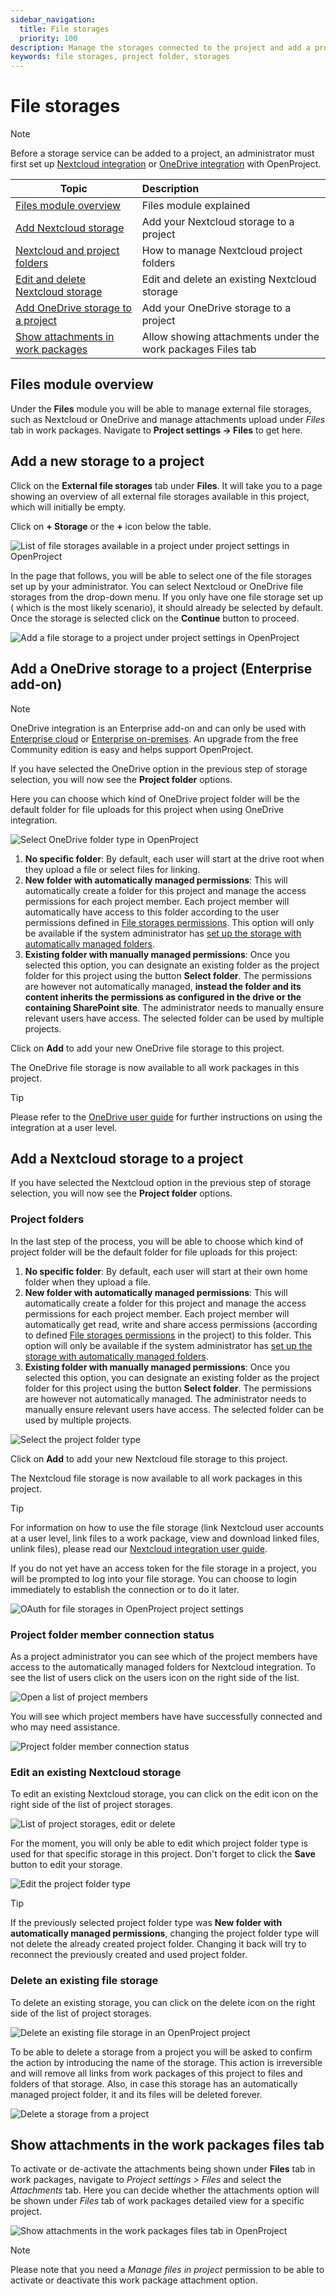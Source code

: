 ```yaml
---
sidebar_navigation:
  title: File storages
  priority: 100
description: Manage the storages connected to the project and add a project folder.
keywords: file storages, project folder, storages
---
```

# File storages

> [!NOTE]
> Before a storage service can be added to a project, an administrator must first set up [Nextcloud integration](../../../../system-admin-guide/integrations/nextcloud/) or [OneDrive integration](../../../../system-admin-guide/integrations/one-drive/) with OpenProject.

| Topic                                                                                       | Description                                                 |
|---------------------------------------------------------------------------------------------|:------------------------------------------------------------|
| [Files module overview](#files-module-overview)                                             | Files module explained                                      |
| [Add Nextcloud storage](#add-a-nextcloud-storage-to-a-project)                              | Add your Nextcloud storage to a project                     |
| [Nextcloud and project folders](#project-folders)                                           | How to manage Nextcloud project folders                     |
| [Edit and delete Nextcloud storage](#edit-an-existing-nextcloud-storage)                    | Edit and delete an existing Nextcloud storage               |
| [Add OneDrive storage to a project](#add-a-onedrive-storage-to-a-project-enterprise-add-on) | Add your OneDrive storage to a project                      |
| [Show attachments in work packages](#show-attachments-in-the-work-packages-files-tab)       | Allow showing attachments under the work packages Files tab |

## Files module overview

Under the **Files** module you will be able to manage external file storages, such as Nextcloud or OneDrive and manage
attachments upload under *Files* tab in work packages. Navigate to **Project settings -> Files** to get here.

## Add a new storage to a project

Click on the **External file storages** tab under **Files**. It will take you to a page showing an overview of all external file storages available in this project, which will initially be empty.

Click on **+ Storage** or the **+** icon below the table.

![List of file storages available in a project under project settings in OpenProject](file-storages-available-in-project.png)

In the page that follows, you will be able to select one of the file storages set up by your administrator. You can
select Nextcloud or OneDrive file storages from the drop-down menu. If you only have one file storage set up (
which is the most likely scenario), it should already be selected by default. Once the storage is selected click on the
**Continue** button to proceed.

![Add a file storage to a project under project settings in OpenProject](storage-add-new.png)

## Add a OneDrive storage to a project (Enterprise add-on)

> [!NOTE]
> OneDrive integration is an Enterprise add-on and can only be used
> with [Enterprise cloud](../../../../enterprise-guide/enterprise-cloud-guide/)
> or [Enterprise on-premises](../../../../enterprise-guide/enterprise-on-premises-guide/). An upgrade from the free
> Community edition is easy and helps support OpenProject.

If you have selected the OneDrive option in the previous step of storage selection, you will now see the **Project
folder** options.

Here you can choose which kind of OneDrive project folder will be the default folder for file uploads for this project
when using OneDrive integration.

![Select OneDrive folder type in OpenProject](onedrive-storage-add-folders-new.png)

1. **No specific folder**: By default, each user will start at the drive root when they upload a file or select files
   for linking.
2. **New folder with automatically managed permissions**: This will automatically create a folder for this project and
   manage the access permissions for each project member. Each project member will automatically have access to this
   folder according to the user permissions defined
   in [File storages permissions](../../../../system-admin-guide/users-permissions/roles-permissions/#permissions). This
   option will only be available if the system administrator
   has [set up the storage with automatically managed folders](../../../../system-admin-guide/integrations/one-drive/).
3. **Existing folder with manually managed permissions**: Once you selected this option, you can designate an existing
   folder as the project folder for this project using the button **Select folder**. The permissions are however not
   automatically managed, **instead the folder and its content inherits the permissions as configured in the drive or
   the containing SharePoint site**. The administrator needs to manually ensure relevant users have access. The selected
   folder can be used by multiple projects.

Click on **Add** to add your new OneDrive file storage to this project.

The OneDrive file storage is now available to all work packages in this project.

> [!TIP]
> Please refer to the [OneDrive user guide](../../../file-management/one-drive-integration) for further instructions on
> using the integration at a user level.

## Add a Nextcloud storage to a project

If you have selected the Nextcloud option in the previous step of storage selection, you will now see the **Project folder** options.

### Project folders

In the last step of the process, you will be able to choose which kind of project folder will be the default folder for file uploads for this project:

1. **No specific folder**: By default, each user will start at their own home folder when they upload a file.
2. **New folder with automatically managed permissions**: This will automatically create a folder for this project and manage the access permissions for each project member. Each project member will automatically get read, write and share access permissions (according to defined [File storages permissions](../../../../system-admin-guide/users-permissions/roles-permissions/#permissions) in the project) to this folder. This option will only be available if the system administrator has [set up the storage with automatically managed folders](../../../../system-admin-guide/integrations/nextcloud/).
3. **Existing folder with manually managed permissions**: Once you selected this option, you can designate an existing folder as the project folder for this project using the button **Select folder**. The permissions are however not automatically managed. The administrator needs to manually ensure relevant users have access. The selected folder can be used by multiple projects.

![Select the project folder type](storage-add-project-folder.png)

Click on **Add** to add your new Nextcloud file storage to this project.

The Nextcloud file storage is now available to all work packages in this project.

> [!TIP]
> For information on how to use the file storage (link Nextcloud user accounts at a user level, link files to a work package, view and download linked files, unlink files), please read our [Nextcloud integration user guide](../../../file-management/nextcloud-integration/).

If you do not yet have an access token for the file storage in a project, you will be prompted to log into your file storage. You can choose to login immediately to establish the connection or to do it later.

![OAuth for file storages in OpenProject project settings](file-storages-oauth-nudge-nextcloud.png)

### Project folder member connection status

As a project administrator you can see which of the project members have access to the automatically managed folders for Nextcloud integration. To see the list of users click on the users icon on the right side of the list.

![Open a list of project members](storage-list-members.png)

You will see which project members have have successfully connected and who may need assistance.

![Project folder member connection status](storage-list-member-status.png)

### Edit an existing Nextcloud storage

To edit an existing Nextcloud storage, you can click on the edit icon on the right side of the list of project storages.

![List of project storages, edit or delete](storage-list-edit-delete.png)

For the moment, you will only be able to edit which project folder type is used for that specific storage in this project. Don't forget to click the **Save** button to edit your storage.

![Edit the project folder type](storage-edit.png)

> [!TIP]
> If the previously selected project folder type was **New folder with automatically managed permissions**, changing the project folder type will not delete the already created project folder. Changing it back will try to reconnect the previously created and used project folder.

### Delete an existing file storage

To delete an existing storage, you can click on the delete icon on the right side of the list of project storages.

![Delete an existing file storage in an OpenProject project](storage_delete_icon.png)

To be able to delete a storage from a project you will be asked to confirm the action by introducing the name of the storage. This action is irreversible and will remove all links from work packages of this project to files and folders of that storage. Also, in case this storage has an automatically managed project folder, it and its files will be deleted forever.

![Delete a storage from a project](storage-delete.png)

## Show attachments in the work packages files tab

To activate or de-activate the attachments being shown under **Files** tab in work packages, navigate to *Project settings > Files* and select the *Attachments* tab. Here you can decide whether the attachments option will be shown under *Files* tab of work packages detailed view for a specific project. 

![Show attachments in the work packages files tab in OpenProject](project-settings-attachments.png)

> [!NOTE]
> Please note that you need a *Manage files in project* permission to be able to activate or deactivate this work package attachment option.
